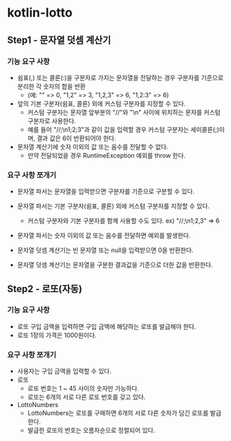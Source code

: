 # kotlin-lotto

## Step1 - 문자열 덧셈 계산기

### 기능 요구 사항

- 쉼표(,) 또는 콜론(:)을 구분자로 가지는 문자열을 전달하는 경우 구분자를 기준으로 분리한 각 숫자의 합을 반환 
  - (예: "" => 0, "1,2" => 3, "1,2,3" => 6, "1,2:3" => 6)
- 앞의 기본 구분자(쉼표, 콜론) 외에 커스텀 구분자를 지정할 수 있다. 
  - 커스텀 구분자는 문자열 앞부분의 "//"와 "\n" 사이에 위치하는 문자를 커스텀 구분자로 사용한다. 
  - 예를 들어 "//;\n1;2;3"과 같이 값을 입력할 경우 커스텀 구분자는 세미콜론(;)이며, 결과 값은 6이 반환되어야 한다. 
- 문자열 계산기에 숫자 이외의 값 또는 음수를 전달할 수 없다.
  - 만약 전달되었을 경우 RuntimeException 예외를 throw 한다.

### 요구 사항 쪼개기

- 문자열 파서는 문자열을 입력받으면 구분자를 기준으로 구분할 수 있다.
- 문자열 파서는 기본 구분자(쉼표, 콜론) 외에 커스텀 구분자를 지정할 수 있다.
  - 커스텀 구분자와 기본 구분자를 함께 사용할 수도 있다. ex) "//;\n1;2,3" => 6
- 문자열 파서는 숫자 이외의 값 또는 음수를 전달하면 예외를 발생한다.

- 문자열 덧셈 계산기는 빈 문자열 또는 null을 입력받으면 0을 반환한다.
- 문자열 덧셈 계산기는 문자열을 구분한 결과값을 기준으로 더한 값을 반환한다.


## Step2 - 로또(자동)

### 기능 요구 사항
- 로또 구입 금액을 입력하면 구입 금액에 해당하는 로또를 발급해야 한다.
- 로또 1장의 가격은 1000원이다.

### 요구 사항 쪼개기
- 사용자는 구입 금액을 입력할 수 있다.
- 로또
  - 로또 번호는 1 ~ 45 사이의 숫자만 가능하다.
  - 로또는 6개의 서로 다른 로또 번호를 갖고 있다.
- LottoNumbers
  - LottoNumbers는 로또를 구매하면 6개의 서로 다른 숫자가 담긴 로또를 발급한다.
  - 발급한 로또의 번호는 오름차순으로 정렬되어 있다.
